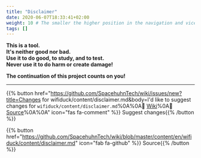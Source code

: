 ```yaml
---
title: "Disclaimer"
date: 2020-06-07T18:33:41+02:00
weight: 10 # The smaller the higher position in the navigation and vice versa
tags: []
---
```


**This is a tool.**  
**It's neither good nor bad.**  
**Use it to do good, to study, and to test.**  
**Never use it to do harm or create damage!**  

**The continuation of this project counts on you!**  

---

{{% button href="https://github.com/SpacehuhnTech/wiki/issues/new?title=Changes for wifiduck/content/disclaimer.md&body=I'd like to suggest changes for `wifiduck/content/disclaimer.md`%0A%0A:link: [Wiki](https://spacehuhn.wiki/wifiduck/content/disclaimer)%0A:link: [Source](https://github.com/SpacehuhnTech/wiki/blob/master/content/en/wifiduck/content/disclaimer.md)%0A%0A<!-- Describe your desired changes -->" icon="fas fa-comment" %}}&nbsp;Suggest changes{{% /button %}}

{{% button href="https://github.com/SpacehuhnTech/wiki/blob/master/content/en/wifiduck/content/disclaimer.md" icon="fab fa-github" %}}&nbsp;Source{{% /button %}}